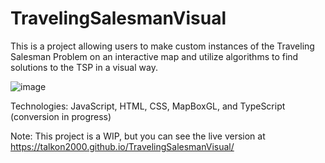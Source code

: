 # TravelingSalesmanVisual
This is a project allowing users to make custom instances of the Traveling Salesman Problem on an interactive map and utilize algorithms to find solutions to the TSP in a visual way.

![image](https://github.com/user-attachments/assets/54dd1bab-20db-40c6-b451-4cd32c2eff2f)

Technologies: JavaScript, HTML, CSS, MapBoxGL, and TypeScript (conversion in progress)

Note: This project is a WIP, but you can see the live version at https://talkon2000.github.io/TravelingSalesmanVisual/

